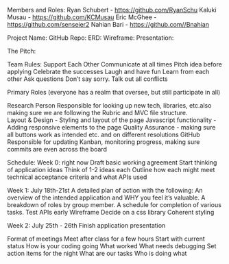 Members and Roles:
Ryan Schubert - https://github.com/RyanSchu
Kaluki Musau - https://github.com/KCMusau 
Eric McGhee - https://github.com/senseier2
Nahian Bari - https://github.com//Bnahian 

Project Name: 
GitHub Repo: 
ERD: 
Wireframe: 
Presentation: 

The Pitch: 


Team Rules:
Support Each Other
Communicate at all times
Pitch idea before applying
Celebrate the successes
Laugh and have fun
Learn from each other 
Ask questions 
Don’t say sorry. 
Talk out all conflicts

Primary Roles (everyone has a realm that oversee, but still participate in all)

Research  Person Responsible for looking up new tech, libraries, etc.also making sure we are following the Rubric and MVC file structure.   
Layout & Design - Styling and layout of the page
Javascript functionality - Adding responsive elements to the page
Quality Assurance - making sure all buttons work as intended etc. and on different resolutions
GitHub Responsible for updating Kanban, monitoring progress, making sure commits are even across the board

Schedule: 
Week 0: right now
Draft basic working agreement
Start thinking of application ideas
Think of 1-2 ideas each
Outline how each might meet technical acceptance criteria and what APIs used

Week 1:  July 18th-21st
A detailed plan of action with the following:
An overview of the intended application and WHY you feel it’s valuable.
A breakdown of roles by group member.
A schedule for completion of various tasks.
Test APIs early
Wireframe
Decide on a css library
Coherent styling

Week 2: July 25th - 26th
Finish application
presentation

Format of meetings
Meet after class for a few hours
Start with current status 
How is your coding going
What worked 
What needs debugging
Set action items for the night 
What are our tasks
Who is doing what

